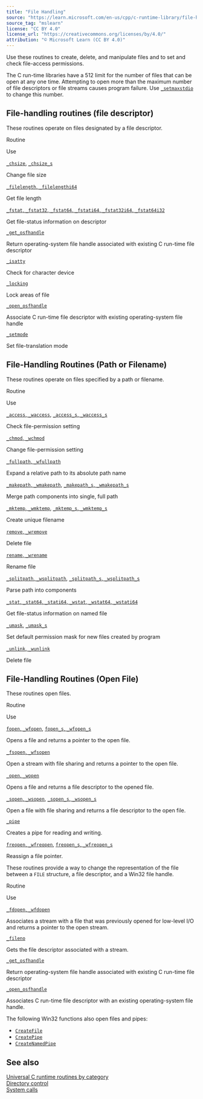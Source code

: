 ```yaml
---
title: "File Handling"
source: "https://learn.microsoft.com/en-us/cpp/c-runtime-library/file-handling?view=msvc-170"
source_tag: "mslearn"
license: "CC BY 4.0"
license_url: "https://creativecommons.org/licenses/by/4.0/"
attribution: "© Microsoft Learn (CC BY 4.0)"
---
```

Use these routines to create, delete, and manipulate files and to set and check file-access permissions.

The C run-time libraries have a 512 limit for the number of files that can be open at any one time. Attempting to open more than the maximum number of file descriptors or file streams causes program failure. Use [`_setmaxstdio`](https://learn.microsoft.com/en-us/cpp/c-runtime-library/reference/setmaxstdio?view=msvc-170) to change this number.

## File-handling routines (file descriptor)

These routines operate on files designated by a file descriptor.

Routine

Use

[`_chsize`](https://learn.microsoft.com/en-us/cpp/c-runtime-library/reference/chsize?view=msvc-170), [`_chsize_s`](https://learn.microsoft.com/en-us/cpp/c-runtime-library/reference/chsize-s?view=msvc-170)

Change file size

[`_filelength`, `_filelengthi64`](https://learn.microsoft.com/en-us/cpp/c-runtime-library/reference/filelength-filelengthi64?view=msvc-170)

Get file length

[`_fstat`, `_fstat32`, `_fstat64`, `_fstati64`, `_fstat32i64`, `_fstat64i32`](https://learn.microsoft.com/en-us/cpp/c-runtime-library/reference/fstat-fstat32-fstat64-fstati64-fstat32i64-fstat64i32?view=msvc-170)

Get file-status information on descriptor

[`_get_osfhandle`](https://learn.microsoft.com/en-us/cpp/c-runtime-library/reference/get-osfhandle?view=msvc-170)

Return operating-system file handle associated with existing C run-time file descriptor

[`_isatty`](https://learn.microsoft.com/en-us/cpp/c-runtime-library/reference/isatty?view=msvc-170)

Check for character device

[`_locking`](https://learn.microsoft.com/en-us/cpp/c-runtime-library/reference/locking?view=msvc-170)

Lock areas of file

[`_open_osfhandle`](https://learn.microsoft.com/en-us/cpp/c-runtime-library/reference/open-osfhandle?view=msvc-170)

Associate C run-time file descriptor with existing operating-system file handle

[`_setmode`](https://learn.microsoft.com/en-us/cpp/c-runtime-library/reference/setmode?view=msvc-170)

Set file-translation mode

## File-Handling Routines (Path or Filename)

These routines operate on files specified by a path or filename.

Routine

Use

[`_access`, `_waccess`](https://learn.microsoft.com/en-us/cpp/c-runtime-library/reference/access-waccess?view=msvc-170), [`_access_s`, `_waccess_s`](https://learn.microsoft.com/en-us/cpp/c-runtime-library/reference/access-s-waccess-s?view=msvc-170)

Check file-permission setting

[`_chmod`, `_wchmod`](https://learn.microsoft.com/en-us/cpp/c-runtime-library/reference/chmod-wchmod?view=msvc-170)

Change file-permission setting

[`_fullpath`, `_wfullpath`](https://learn.microsoft.com/en-us/cpp/c-runtime-library/reference/fullpath-wfullpath?view=msvc-170)

Expand a relative path to its absolute path name

[`_makepath`, `_wmakepath`](https://learn.microsoft.com/en-us/cpp/c-runtime-library/reference/makepath-wmakepath?view=msvc-170), [`_makepath_s`, `_wmakepath_s`](https://learn.microsoft.com/en-us/cpp/c-runtime-library/reference/makepath-s-wmakepath-s?view=msvc-170)

Merge path components into single, full path

[`_mktemp`, `_wmktemp`](https://learn.microsoft.com/en-us/cpp/c-runtime-library/reference/mktemp-wmktemp?view=msvc-170), [`_mktemp_s`, `_wmktemp_s`](https://learn.microsoft.com/en-us/cpp/c-runtime-library/reference/mktemp-s-wmktemp-s?view=msvc-170)

Create unique filename

[`remove`, `_wremove`](https://learn.microsoft.com/en-us/cpp/c-runtime-library/reference/remove-wremove?view=msvc-170)

Delete file

[`rename`, `_wrename`](https://learn.microsoft.com/en-us/cpp/c-runtime-library/reference/rename-wrename?view=msvc-170)

Rename file

[`_splitpath`, `_wsplitpath`](https://learn.microsoft.com/en-us/cpp/c-runtime-library/reference/splitpath-wsplitpath?view=msvc-170), [`_splitpath_s`, `_wsplitpath_s`](https://learn.microsoft.com/en-us/cpp/c-runtime-library/reference/splitpath-s-wsplitpath-s?view=msvc-170)

Parse path into components

[`_stat`, `_stat64`, `_stati64`, `_wstat`, `_wstat64`, `_wstati64`](https://learn.microsoft.com/en-us/cpp/c-runtime-library/reference/stat-functions?view=msvc-170)

Get file-status information on named file

[`_umask`](https://learn.microsoft.com/en-us/cpp/c-runtime-library/reference/umask?view=msvc-170), [`_umask_s`](https://learn.microsoft.com/en-us/cpp/c-runtime-library/reference/umask-s?view=msvc-170)

Set default permission mask for new files created by program

[`_unlink`, `_wunlink`](https://learn.microsoft.com/en-us/cpp/c-runtime-library/reference/unlink-wunlink?view=msvc-170)

Delete file

## File-Handling Routines (Open File)

These routines open files.

Routine

Use

[`fopen`, `_wfopen`](https://learn.microsoft.com/en-us/cpp/c-runtime-library/reference/fopen-wfopen?view=msvc-170), [`fopen_s`, `_wfopen_s`](https://learn.microsoft.com/en-us/cpp/c-runtime-library/reference/fopen-s-wfopen-s?view=msvc-170)

Opens a file and returns a pointer to the open file.

[`_fsopen`, `_wfsopen`](https://learn.microsoft.com/en-us/cpp/c-runtime-library/reference/fsopen-wfsopen?view=msvc-170)

Open a stream with file sharing and returns a pointer to the open file.

[`_open`, `_wopen`](https://learn.microsoft.com/en-us/cpp/c-runtime-library/reference/open-wopen?view=msvc-170)

Opens a file and returns a file descriptor to the opened file.

[`_sopen`, `_wsopen`](https://learn.microsoft.com/en-us/cpp/c-runtime-library/reference/sopen-wsopen?view=msvc-170), [`_sopen_s`, `_wsopen_s`](https://learn.microsoft.com/en-us/cpp/c-runtime-library/reference/sopen-s-wsopen-s?view=msvc-170)

Open a file with file sharing and returns a file descriptor to the open file.

[`_pipe`](https://learn.microsoft.com/en-us/cpp/c-runtime-library/reference/pipe?view=msvc-170)

Creates a pipe for reading and writing.

[`freopen`, `_wfreopen`](https://learn.microsoft.com/en-us/cpp/c-runtime-library/reference/freopen-wfreopen?view=msvc-170), [`freopen_s`, `_wfreopen_s`](https://learn.microsoft.com/en-us/cpp/c-runtime-library/reference/freopen-s-wfreopen-s?view=msvc-170)

Reassign a file pointer.

These routines provide a way to change the representation of the file between a `FILE` structure, a file descriptor, and a Win32 file handle.

Routine

Use

[`_fdopen`, `_wfdopen`](https://learn.microsoft.com/en-us/cpp/c-runtime-library/reference/fdopen-wfdopen?view=msvc-170)

Associates a stream with a file that was previously opened for low-level I/O and returns a pointer to the open stream.

[`_fileno`](https://learn.microsoft.com/en-us/cpp/c-runtime-library/reference/fileno?view=msvc-170)

Gets the file descriptor associated with a stream.

[`_get_osfhandle`](https://learn.microsoft.com/en-us/cpp/c-runtime-library/reference/get-osfhandle?view=msvc-170)

Return operating-system file handle associated with existing C run-time file descriptor

[`_open_osfhandle`](https://learn.microsoft.com/en-us/cpp/c-runtime-library/reference/open-osfhandle?view=msvc-170)

Associates C run-time file descriptor with an existing operating-system file handle.

The following Win32 functions also open files and pipes:

*   [`CreateFile`](https://learn.microsoft.com/en-us/windows/win32/api/fileapi/nf-fileapi-createfilew)
*   [`CreatePipe`](https://learn.microsoft.com/en-us/windows/win32/api/namedpipeapi/nf-namedpipeapi-createpipe)
*   [`CreateNamedPipe`](https://learn.microsoft.com/en-us/windows/win32/api/winbase/nf-winbase-createnamedpipea)

## See also

[Universal C runtime routines by category](https://learn.microsoft.com/en-us/cpp/c-runtime-library/run-time-routines-by-category?view=msvc-170)  
[Directory control](https://learn.microsoft.com/en-us/cpp/c-runtime-library/directory-control?view=msvc-170)  
[System calls](https://learn.microsoft.com/en-us/cpp/c-runtime-library/system-calls?view=msvc-170)
